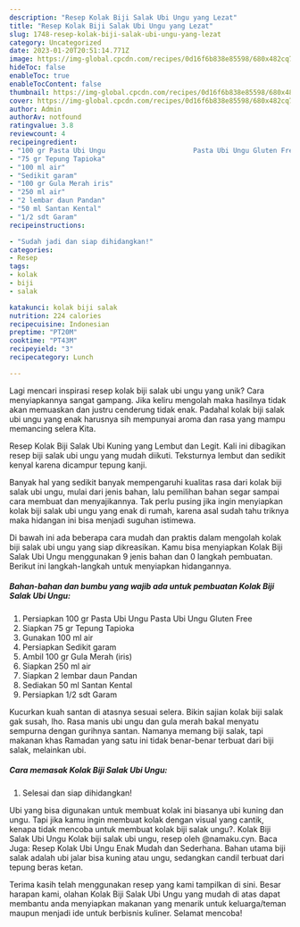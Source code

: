 ```yaml
---
description: "Resep Kolak Biji Salak Ubi Ungu yang Lezat"
title: "Resep Kolak Biji Salak Ubi Ungu yang Lezat"
slug: 1748-resep-kolak-biji-salak-ubi-ungu-yang-lezat
category: Uncategorized
date: 2023-01-20T20:51:14.771Z
image: https://img-global.cpcdn.com/recipes/0d16f6b838e85598/680x482cq70/kolak-biji-salak-ubi-ungu-foto-resep-utama.jpg
hideToc: false
enableToc: true
enableTocContent: false
thumbnail: https://img-global.cpcdn.com/recipes/0d16f6b838e85598/680x482cq70/kolak-biji-salak-ubi-ungu-foto-resep-utama.jpg
cover: https://img-global.cpcdn.com/recipes/0d16f6b838e85598/680x482cq70/kolak-biji-salak-ubi-ungu-foto-resep-utama.jpg
author: Admin
authorAv: notfound
ratingvalue: 3.8
reviewcount: 4
recipeingredient:
- "100 gr Pasta Ubi Ungu                      Pasta Ubi Ungu Gluten Free"
- "75 gr Tepung Tapioka"
- "100 ml air"
- "Sedikit garam"
- "100 gr Gula Merah iris"
- "250 ml air"
- "2 lembar daun Pandan"
- "50 ml Santan Kental"
- "1/2 sdt Garam"
recipeinstructions:

- "Sudah jadi dan siap dihidangkan!"
categories:
- Resep
tags:
- kolak
- biji
- salak

katakunci: kolak biji salak 
nutrition: 224 calories
recipecuisine: Indonesian
preptime: "PT20M"
cooktime: "PT43M"
recipeyield: "3"
recipecategory: Lunch

---
```





Lagi mencari inspirasi resep kolak biji salak ubi ungu yang unik? Cara menyiapkannya sangat gampang. Jika keliru mengolah maka hasilnya tidak akan memuaskan dan justru cenderung tidak enak. Padahal kolak biji salak ubi ungu yang enak harusnya sih mempunyai aroma dan rasa yang mampu memancing selera Kita.





Resep Kolak Biji Salak Ubi Kuning yang Lembut dan Legit. Kali ini dibagikan resep biji salak ubi ungu yang mudah diikuti. Teksturnya lembut dan sedikit kenyal karena dicampur tepung kanji.

Banyak hal yang sedikit banyak mempengaruhi kualitas rasa dari kolak biji salak ubi ungu, mulai dari jenis bahan, lalu pemilihan bahan segar sampai cara membuat dan menyajikannya. Tak perlu pusing jika ingin menyiapkan kolak biji salak ubi ungu yang enak di rumah, karena asal sudah tahu triknya maka hidangan ini bisa menjadi suguhan istimewa.






Di bawah ini ada beberapa cara mudah dan praktis dalam mengolah kolak biji salak ubi ungu yang siap dikreasikan. Kamu bisa menyiapkan Kolak Biji Salak Ubi Ungu menggunakan 9 jenis bahan dan 0 langkah pembuatan. Berikut ini langkah-langkah untuk menyiapkan hidangannya.

<!--inarticleads1-->

##### Bahan-bahan dan bumbu yang wajib ada untuk pembuatan Kolak Biji Salak Ubi Ungu:

1. Persiapkan 100 gr Pasta Ubi Ungu                      Pasta Ubi Ungu Gluten Free
1. Siapkan 75 gr Tepung Tapioka
1. Gunakan 100 ml air
1. Persiapkan Sedikit garam
1. Ambil 100 gr Gula Merah (iris)
1. Siapkan 250 ml air
1. Siapkan 2 lembar daun Pandan
1. Sediakan 50 ml Santan Kental
1. Persiapkan 1/2 sdt Garam


Kucurkan kuah santan di atasnya sesuai selera. Bikin sajian kolak biji salak gak susah, lho. Rasa manis ubi ungu dan gula merah bakal menyatu sempurna dengan gurihnya santan. Namanya memang biji salak, tapi makanan khas Ramadan yang satu ini tidak benar-benar terbuat dari biji salak, melainkan ubi. 

<!--inarticleads2-->

##### Cara memasak Kolak Biji Salak Ubi Ungu:


1. Selesai dan siap dihidangkan!

Ubi yang bisa digunakan untuk membuat kolak ini biasanya ubi kuning dan ungu. Tapi jika kamu ingin membuat kolak dengan visual yang cantik, kenapa tidak mencoba untuk membuat kolak biji salak ungu?. Kolak Biji Salak Ubi Ungu Kolak biji salak ubi ungu, resep oleh @namaku.cyn. Baca Juga: Resep Kolak Ubi Ungu Enak Mudah dan Sederhana. Bahan utama biji salak adalah ubi jalar bisa kuning atau ungu, sedangkan candil terbuat dari tepung beras ketan. 

Terima kasih telah menggunakan resep yang kami tampilkan di sini. Besar harapan kami, olahan Kolak Biji Salak Ubi Ungu yang mudah di atas dapat membantu anda menyiapkan makanan yang menarik untuk keluarga/teman maupun menjadi ide untuk berbisnis kuliner. Selamat mencoba!

